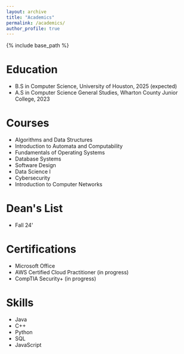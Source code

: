 ```yaml
---
layout: archive
title: "Academics"
permalink: /academics/
author_profile: true
---
```


{% include base_path %}

Education
=========
* B.S in Computer Science, University of Houston, 2025 (expected)
* A.S in Computer Science General Studies, Wharton County Junior College, 2023

Courses 
=======
* Algorithms and Data Structures
* Introduction to Automata and Computability
* Fundamentals of Operating Systems
* Database Systems
* Software Design
* Data Science I
* Cybersecurity
* Introduction to Computer Networks

Dean's List
===========
* Fall 24'

Certifications
==============
* Microsoft Office
* AWS Certified Cloud Practitioner (in progress)
* CompTIA Security+ (in progress)

Skills
======
* Java
* C++
* Python
* SQL
* JavaScript
